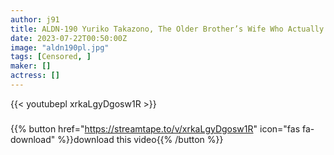 ```yaml
---
author: j91
title: ALDN-190 Yuriko Takazono, The Older Brother’s Wife Who Actually Liked It From Before
date: 2023-07-22T00:50:00Z
image: "aldn190pl.jpg"
tags: [Censored, ]
maker: []
actress: []
---
```



{{< youtubepl xrkaLgyDgosw1R >}}
###

{{% button href="https://streamtape.to/v/xrkaLgyDgosw1R" icon="fas fa-download" %}}download this video{{% /button %}}
